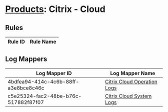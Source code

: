 # [Products](README.md): Citrix - Cloud

## Rules

|Rule ID|Rule Name|
|----|----|


## Log Mappers

|Log Mapper ID|Log Mapper Name|
|----|----|
|4bdfea94-414c-4c6b-88ff-a3e8bce8c46c|[Citrix Cloud Operation Logs](../mappings/4bdfea94-414c-4c6b-88ff-a3e8bce8c46c.md)|
|c5e25324-fac2-48be-b76c-517882f87f07|[Citrix Cloud System Logs](../mappings/c5e25324-fac2-48be-b76c-517882f87f07.md)|


